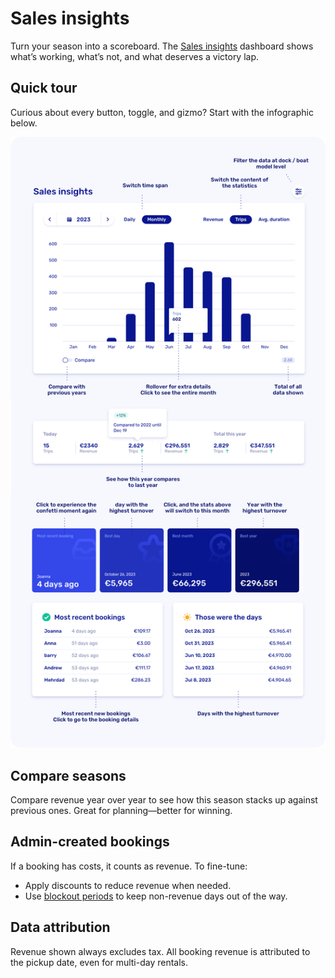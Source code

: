 # Sales insights

Turn your season into a scoreboard. The [Sales insights](https://dashboard.letsbook.app/sales) dashboard shows what’s working, what’s not, and what deserves a victory lap.

## Quick tour

Curious about every button, toggle, and gizmo? Start with the infographic below.

![Screenshot of the Sales insights dashboard](./graphics/sales-insights.png)

## Compare seasons

Compare revenue year over year to see how this season stacks up against previous ones. Great for planning—better for winning.

## Admin-created bookings

If a booking has costs, it counts as revenue. To fine-tune:

- Apply discounts to reduce revenue when needed.
- Use [blockout periods](https://dashboard.letsbook.app/blocks) to keep non-revenue days out of the way.

## Data attribution

Revenue shown always excludes tax. All booking revenue is attributed to the pickup date, even for multi-day rentals.
